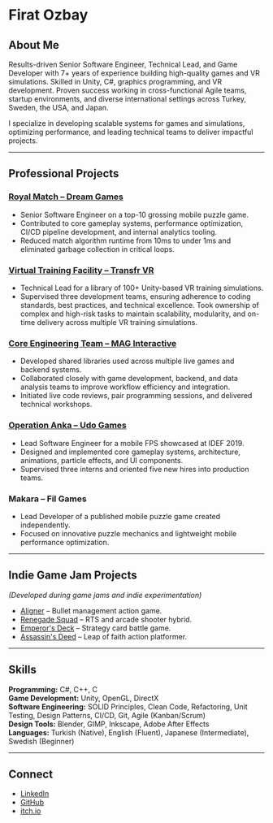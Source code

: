 # Firat Ozbay

## About Me
Results-driven Senior Software Engineer, Technical Lead, and Game Developer with 7+ years of experience building high-quality games and VR simulations. Skilled in Unity, C#, graphics programming, and VR development. Proven success working in cross-functional Agile teams, startup environments, and diverse international settings across Turkey, Sweden, the USA, and Japan.

I specialize in developing scalable systems for games and simulations, optimizing performance, and leading technical teams to deliver impactful projects.

---

## Professional Projects

### [Royal Match – Dream Games](https://apps.apple.com/us/app/royal-match/id1482155847)
- Senior Software Engineer on a top-10 grossing mobile puzzle game.
- Contributed to core gameplay systems, performance optimization, CI/CD pipeline development, and internal analytics tooling.
- Reduced match algorithm runtime from 10ms to under 1ms and eliminated garbage collection in critical loops.

### [Virtual Training Facility – Transfr VR](https://transfrinc.com/products/virtualtrainingfacility/)
- Technical Lead for a library of 100+ Unity-based VR training simulations.
- Supervised three development teams, ensuring adherence to coding standards, best practices, and technical excellence. Took ownership of complex and high-risk tasks to maintain scalability, modularity, and on-time delivery across multiple VR training simulations.

### [Core Engineering Team – MAG Interactive](https://www.maginteractive.com/games/)
- Developed shared libraries used across multiple live games and backend systems.
- Collaborated closely with game development, backend, and data analysis teams to improve workflow efficiency and integration.
- Initiated live code reviews, pair programming sessions, and delivered technical workshops.

### [Operation Anka – Udo Games](https://apps.apple.com/us/app/operation-anka/id1456835508)
- Lead Software Engineer for a mobile FPS showcased at IDEF 2019.
- Designed and implemented core gameplay systems, architecture, animations, particle effects, and UI components.
- Supervised three interns and oriented five new hires into production teams.

### Makara – Fil Games
- Lead Developer of a published mobile puzzle game created independently.
- Focused on innovative puzzle mechanics and lightweight mobile performance optimization.

---

## Indie Game Jam Projects
*(Developed during game jams and indie experimentation)*

- [Aligner](https://euphrates.itch.io/aligner) – Bullet management action game.
- [Renegade Squad](https://euphrates.itch.io/renegade-squad) – RTS and arcade shooter hybrid.
- [Emperor's Deck](https://euphrates.itch.io/emperors-deck) – Strategy card battle game.
- [Assassin's Deed](https://euphrates.itch.io) – Leap of faith action platformer.

---

## Skills

**Programming:** C#, C++, C  
**Game Development:** Unity, OpenGL, DirectX  
**Software Engineering:** SOLID Principles, Clean Code, Refactoring, Unit Testing, Design Patterns, CI/CD, Git, Agile (Kanban/Scrum)  
**Design Tools:** Blender, GIMP, Inkscape, Adobe After Effects  
**Languages:** Turkish (Native), English (Fluent), Japanese (Intermediate), Swedish (Beginner)

---

## Connect
- [LinkedIn](https://linkedin.com/in/firatozbay)
- [GitHub](https://github.com/firatozbay)
- [itch.io](https://euphrates.itch.io)
